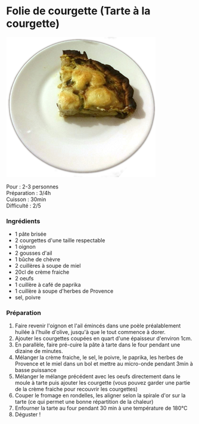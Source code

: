 # Folie de courgette (Tarte à la courgette) 

<img src="/Images/tarte_courgette.png" width="400">

Pour : 2-3 personnes \
Préparation : 3/4h \
Cuisson : 30min \
Difficulté : 2/5

### Ingrédients 

+ 1 pâte brisée
+ 2 courgettes d'une taille respectable
+ 1 oignon
+ 2 gousses d'ail 
+ 1 bûche de chèvre
+ 2 cuillères à soupe de miel  
+ 20cl de crème fraiche
+ 2 oeufs
+ 1 cuillère à café de paprika
+ 1 cuillère à soupe d'herbes de Provence
+ sel, poivre

### Préparation 

1. Faire revenir l'oignon et l'ail émincés dans une poèle préalablement huilée à l'huile d'olive, jusqu'à que le tout commence à dorer.
2. Ajouter les courgettes coupées en quart d'une épaisseur d'environ 1cm.
3. En parallèle, faire pré-cuire la pâte à tarte dans le four pendant une dizaine de minutes.
4. Mélanger la crème fraiche, le sel, le poivre, le paprika, les herbes de Provence et le miel dans un bol et mettre au micro-onde pendant 3min à basse puissance
5. Mélanger le mélange précédent avec les oeufs directement dans le moule à tarte puis ajouter les courgette (vous pouvez garder une partie de la crème fraiche pour recouvrir les courgettes)
5. Couper le fromage en rondelles, les aligner selon la spirale d'or sur la tarte (ce qui permet une bonne répartition de la chaleur)
6. Enfourner la tarte au four pendant 30 min à une température de 180°C
7. Déguster !
